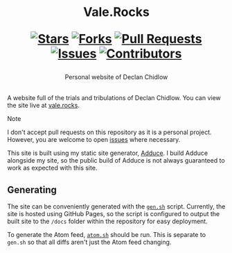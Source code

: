 <div align="center">
<h1>
  Vale.Rocks
  
  [![Stars](https://img.shields.io/github/stars/DeclanChidlow/vale.rocks?style=flat-square&logoColor=white)](https://github.com/DeclanChidlow/vale.rocks/stargazers)
  [![Forks](https://img.shields.io/github/forks/DeclanChidlow/vale.rocks?style=flat-square&logoColor=white)](https://github.com/DeclanChidlow/vale.rocks/network/members)
  [![Pull Requests](https://img.shields.io/github/issues-pr/DeclanChidlow/vale.rocks?style=flat-square&logoColor=white)](https://github.com/DeclanChidlow/vale.rocks/pulls)
  [![Issues](https://img.shields.io/github/issues/DeclanChidlow/vale.rocks?style=flat-square&logoColor=white)](https://github.com/DeclanChidlow/vale.rocks/issues)
  [![Contributors](https://img.shields.io/github/contributors/DeclanChidlow/vale.rocks?style=flat-square&logoColor=white)](https://github.com/DeclanChidlow/vale.rocks/graphs/contributors)
</h1>
Personal website of Declan Chidlow
</div>
<br/>

A website full of the trials and tribulations of Declan Chidlow. You can view the site live at [vale.rocks](https://vale.rocks).

> [!NOTE]
> I don't accept pull requests on this repository as it is a personal project. However, you are welcome to open [issues](https://github.com/DeclanChidlow/vale.rocks/issues) where necessary.

This site is built using my static site generator, [Adduce](https://adduce.vale.rocks). I build Adduce alongside my site, so the public build of Adduce is not always guaranteed to work as expected with this site.

## Generating

The site can be conveniently generated with the [`gen.sh`](https://github.com/DeclanChidlow/vale.rocks/blob/main/gen.sh) script. Currently, the site is hosted using GitHub Pages, so the script is configured to output the built site to the `/docs` folder within the repository for easy deployment.

To generate the Atom feed, [`atom.sh`](https://github.com/DeclanChidlow/vale.rocks/blob/main/atom.sh) should be run. This is separate to `gen.sh` so that all diffs aren't just the Atom feed changing.
